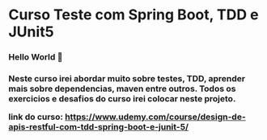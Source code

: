 # Curso Teste com Spring Boot, TDD e JUnit5

<h3> Hello World 👾 <h3>

Neste curso irei abordar muito sobre testes, TDD, aprender mais sobre dependencias, maven entre outros.
Todos os exercicios e desafios do curso irei colocar neste projeto.

link do curso: https://www.udemy.com/course/design-de-apis-restful-com-tdd-spring-boot-e-junit-5/
